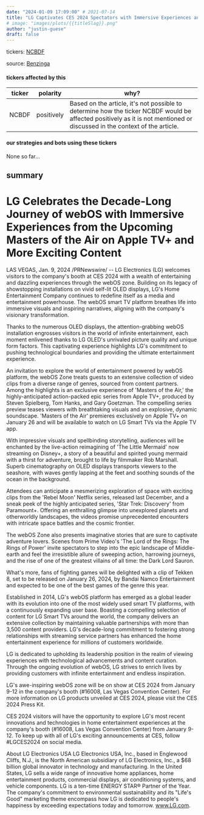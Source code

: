 ```yaml
---
date: "2024-01-09 17:09:00" # 2021-07-14
title: "LG Captivates CES 2024 Spectators with Immersive Experiences and Exciting Content, Celebrating a Decade of webOS"
# image: "images/plots/{{titleSlag}}.png"
author: "justin-guese"
draft: false
---
```

tickers: <a href='https://finance.yahoo.com/quote/NCBDF' target='_blank'>NCBDF</a> 

source: <a href='https://www.prnewswire.com/news-releases/lg-captivates-ces-2024-spectators-with-immersive-webos-experience-zone-302030210.html' target='_blank'>Benzinga</a>

#### tickers affected by this

| ticker | polarity | why? |
|------------|------------|------------|
| NCBDF | positively | Based on the article, it's not possible to determine how the ticker NCBDF would be affected positively as it is not mentioned or discussed in the context of the article. |



#### our strategies and bots using these tickers

None so far...

## summary

# LG Celebrates the Decade-Long Journey of webOS with Immersive Experiences from the Upcoming Masters of the Air on Apple TV+ and More Exciting Content

LAS VEGAS, Jan. 9, 2024 /PRNewswire/ -- LG Electronics (LG) welcomes visitors to the company's booth at CES 2024 with a wealth of entertaining and dazzling experiences through the webOS zone. Building on its legacy of showstopping installations on vivid self-lit OLED displays, LG's Home Entertainment Company continues to redefine itself as a media and entertainment powerhouse. The webOS smart TV platform breathes life into immersive visuals and inspiring narratives, aligning with the company's visionary transformation.

Thanks to the numerous OLED displays, the attention-grabbing webOS installation engrosses visitors in the world of infinite entertainment, each moment enlivened thanks to LG OLED's unrivaled picture quality and unique form factors. This captivating experience highlights LG's commitment to pushing technological boundaries and providing the ultimate entertainment experience.

An invitation to explore the world of entertainment powered by webOS platform, the webOS Zone treats guests to an extensive collection of video clips from a diverse range of genres, sourced from content partners. Among the highlights is an exclusive experience of 'Masters of the Air,' the highly-anticipated action-packed epic series from Apple TV+, produced by Steven Spielberg, Tom Hanks, and Gary Goetzman. The compelling series preview teases viewers with breathtaking visuals and an explosive, dynamic soundscape. 'Masters of the Air' premieres exclusively on Apple TV+ on January 26 and will be available to watch on LG Smart TVs via the Apple TV app.

With impressive visuals and spellbinding storytelling, audiences will be enchanted by the live-action reimagining of 'The Little Mermaid' now streaming on Disney+, a story of a beautiful and spirited young mermaid with a thirst for adventure, brought to life by filmmaker Rob Marshall. Superb cinematography on OLED displays transports viewers to the seashore, with waves gently lapping at the feet and soothing sounds of the ocean in the background.

Attendees can anticipate a mesmerizing exploration of space with exciting clips from the 'Rebel Moon' Netflix series, released last December, and a sneak peek of the highly anticipated series, 'Star Trek: Discovery' from Paramount+. Offering an enthralling glimpse into unexplored planets and otherworldly landscapes, the videos promise unprecedented encounters with intricate space battles and the cosmic frontier.

The webOS Zone also presents imaginative stories that are sure to captivate adventure lovers. Scenes from Prime Video's 'The Lord of the Rings: The Rings of Power' invite spectators to step into the epic landscape of Middle-earth and feel the irresistible allure of sweeping action, harrowing journeys, and the rise of one of the greatest villains of all time: the Dark Lord Sauron.

What's more, fans of fighting games will be delighted with a clip of Tekken 8, set to be released on January 26, 2024, by Bandai Namco Entertainment and expected to be one of the best games of the genre this year.

Established in 2014, LG's webOS platform has emerged as a global leader with its evolution into one of the most widely used smart TV platforms, with a continuously expanding user base. Boasting a compelling selection of content for LG Smart TVs around the world, the company delivers an extensive collection by maintaining valuable partnerships with more than 3,500 content providers. LG's decade-long commitment to fostering strong relationships with streaming service partners has enhanced the home entertainment experience for millions of customers worldwide.

LG is dedicated to upholding its leadership position in the realm of viewing experiences with technological advancements and content curation. Through the ongoing evolution of webOS, LG strives to enrich lives by providing customers with infinite entertainment and endless inspiration.

LG's awe-inspiring webOS zone will be on show at CES 2024 from January 9-12 in the company's booth (#16008, Las Vegas Convention Center). For more information on LG products unveiled at CES 2024, please visit the CES 2024 Press Kit.

CES 2024 visitors will have the opportunity to explore LG's most recent innovations and technologies in home entertainment experiences at the company's booth (#16008, Las Vegas Convention Center) from January 9-12. To keep up with all of LG's exciting announcements at CES, follow #LGCES2024 on social media.

About LG Electronics USA
LG Electronics USA, Inc., based in Englewood Cliffs, N.J., is the North American subsidiary of LG Electronics, Inc., a $68 billion global innovator in technology and manufacturing. In the United States, LG sells a wide range of innovative home appliances, home entertainment products, commercial displays, air conditioning systems, and vehicle components. LG is a ten-time ENERGY STAR® Partner of the Year. The company's commitment to environmental sustainability and its "Life's Good" marketing theme encompass how LG is dedicated to people's happiness by exceeding expectations today and tomorrow. www.LG.com.